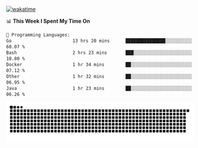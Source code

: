 [![wakatime](https://wakatime.com/badge/user/384f91c6-4eee-411f-8f3b-1b691f58a544.svg)](https://wakatime.com/@384f91c6-4eee-411f-8f3b-1b691f58a544)

<!--START_SECTION:waka-->
📊 **This Week I Spent My Time On** 

```text
💬 Programming Languages: 
Go                       13 hrs 20 mins      ███████████████░░░░░░░░░░   60.07 % 
Bash                     2 hrs 23 mins       ███░░░░░░░░░░░░░░░░░░░░░░   10.80 % 
Docker                   1 hr 34 mins        ██░░░░░░░░░░░░░░░░░░░░░░░   07.12 % 
Other                    1 hr 32 mins        ██░░░░░░░░░░░░░░░░░░░░░░░   06.95 % 
Java                     1 hr 23 mins        ██░░░░░░░░░░░░░░░░░░░░░░░   06.26 % 
```


<!--END_SECTION:waka-->

<picture>
  <source media="(prefers-color-scheme: dark)" srcset="https://raw.githubusercontent.com/fuwx295/fuwx295/output/github-contribution-grid-snake-dark.svg">
  <source media="(prefers-color-scheme: light)" srcset="https://raw.githubusercontent.com/fuwx295/fuwx295/output/github-contribution-grid-snake.svg">
  <img alt="github contribution grid snake animation" src="https://raw.githubusercontent.com/fuwx295/fuwx295/output/github-contribution-grid-snake.svg">
</picture>
